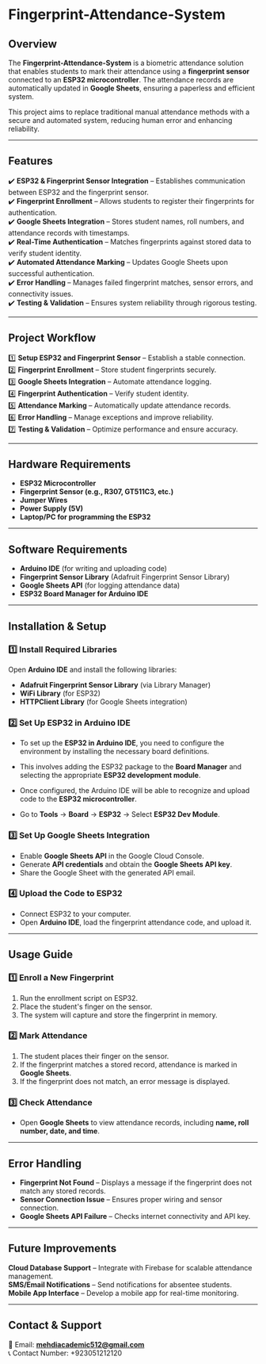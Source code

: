 #  **Fingerprint-Attendance-System**

##  Overview
The **Fingerprint-Attendance-System** is a biometric attendance solution that enables students to mark their attendance using a **fingerprint sensor** connected to an **ESP32 microcontroller**. The attendance records are automatically updated in **Google Sheets**, ensuring a paperless and efficient system.

This project aims to replace traditional manual attendance methods with a secure and automated system, reducing human error and enhancing reliability.

---

##  Features
✔️ **ESP32 & Fingerprint Sensor Integration** – Establishes communication between ESP32 and the fingerprint sensor.  
✔️ **Fingerprint Enrollment** – Allows students to register their fingerprints for authentication.  
✔️ **Google Sheets Integration** – Stores student names, roll numbers, and attendance records with timestamps.  
✔️ **Real-Time Authentication** – Matches fingerprints against stored data to verify student identity.  
✔️ **Automated Attendance Marking** – Updates Google Sheets upon successful authentication.  
✔️ **Error Handling** – Manages failed fingerprint matches, sensor errors, and connectivity issues.  
✔️ **Testing & Validation** – Ensures system reliability through rigorous testing.  

---

## Project Workflow  
1️⃣ **Setup ESP32 and Fingerprint Sensor** – Establish a stable connection.  
2️⃣ **Fingerprint Enrollment** – Store student fingerprints securely.  
3️⃣ **Google Sheets Integration** – Automate attendance logging.  
4️⃣ **Fingerprint Authentication** – Verify student identity.  
5️⃣ **Attendance Marking** – Automatically update attendance records.  
6️⃣ **Error Handling** – Manage exceptions and improve reliability.  
7️⃣ **Testing & Validation** – Optimize performance and ensure accuracy.  

---

## Hardware Requirements
- **ESP32 Microcontroller**  
- **Fingerprint Sensor (e.g., R307, GT511C3, etc.)**  
- **Jumper Wires**  
- **Power Supply (5V)**  
- **Laptop/PC for programming the ESP32**  

---

##  Software Requirements
- **Arduino IDE** (for writing and uploading code)  
- **Fingerprint Sensor Library** (Adafruit Fingerprint Sensor Library)  
- **Google Sheets API** (for logging attendance data)  
- **ESP32 Board Manager for Arduino IDE**  

---

## Installation & Setup

### 1️⃣ Install Required Libraries  
Open **Arduino IDE** and install the following libraries:
- **Adafruit Fingerprint Sensor Library** (via Library Manager)
- **WiFi Library** (for ESP32)
- **HTTPClient Library** (for Google Sheets integration)

### 2️⃣ Set Up ESP32 in Arduino IDE   
- To set up the **ESP32 in Arduino IDE**, you need to configure the environment by installing the necessary board definitions. 
- This involves adding the ESP32 package to the **Board Manager** and selecting the appropriate **ESP32 development module**. 
- Once configured, the Arduino IDE will be able to recognize and upload code to the **ESP32 microcontroller**.  

- Go to **Tools** → **Board** → **ESP32** → Select **ESP32 Dev Module**.

### 3️⃣ Set Up Google Sheets Integration  
- Enable **Google Sheets API** in the Google Cloud Console.  
- Generate **API credentials** and obtain the **Google Sheets API key**.  
- Share the Google Sheet with the generated API email.  

### 4️⃣ Upload the Code to ESP32  
- Connect ESP32 to your computer.  
- Open **Arduino IDE**, load the fingerprint attendance code, and upload it.  

---

##  Usage Guide

### 1️⃣ Enroll a New Fingerprint  
1. Run the enrollment script on ESP32.  
2. Place the student's finger on the sensor.  
3. The system will capture and store the fingerprint in memory.  

### 2️⃣ Mark Attendance  
1. The student places their finger on the sensor.  
2. If the fingerprint matches a stored record, attendance is marked in **Google Sheets**.  
3. If the fingerprint does not match, an error message is displayed.  

### 3️⃣ Check Attendance  
- Open **Google Sheets** to view attendance records, including **name, roll number, date, and time**.  

---

## Error Handling
- **Fingerprint Not Found** – Displays a message if the fingerprint does not match any stored records.  
- **Sensor Connection Issue** – Ensures proper wiring and sensor connection.  
- **Google Sheets API Failure** – Checks internet connectivity and API key.  

---

##  Future Improvements  
 **Cloud Database Support** – Integrate with Firebase for scalable attendance management.  
 **SMS/Email Notifications** – Send notifications for absentee students.  
 **Mobile App Interface** – Develop a mobile app for real-time monitoring.  

---


## Contact & Support  
📧 Email: **mehdiacademic512@gmail.com**  
📞 Contact Number: +923051212120
